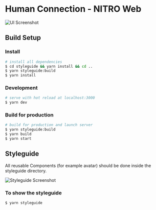 # Human Connection - NITRO Web

![UI Screenshot](screenshot.png)

## Build Setup


### Install
``` bash
# install all dependencies
$ cd styleguide && yarn install && cd ..
$ yarn styleguide:build
$ yarn install
```

### Development
``` bash
# serve with hot reload at localhost:3000
$ yarn dev
```

### Build for production
``` bash
# build for production and launch server
$ yarn styleguide:build
$ yarn build
$ yarn start
```

## Styleguide

All reusable Components (for example avatar) should be done inside the styleguide directory.

![Styleguide Screenshot](screenshot-styleguide.png)

### To show the styleguide
``` bash
$ yarn styleguide
```